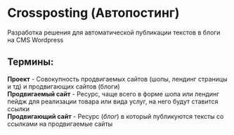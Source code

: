 Crossposting (Автопостинг)
============

Разработка решения для автоматической публикации текстов в блоги на CMS Wordpress

Термины:
--------
**Проект** - Совокупность продвигаемых сайтов (шопы, лендинг страницы и тд) и продвигающих сайтов (блоги)<br/>      **Продвигаемый сайт** - Ресурс, чаще всего в форме шопа или лендинг пейдж для реализации товара или вида услуг, на него будут ставится ссылки<br/>
**Продвигающий сайт** - Ресурс (*блог*) в который публикуются тексты со ссылками на продвигаемые сайты
